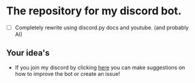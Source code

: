 # The repository for my discord bot.

- [ ] Completely rewrite using discord.py docs and youtube. (and probably AI)

## Your idea's

- If you join my discord by clicking [here](https://discord.gg/vRpeAcKruF) you can make suggestions on how to improve the bot or create an issue!
